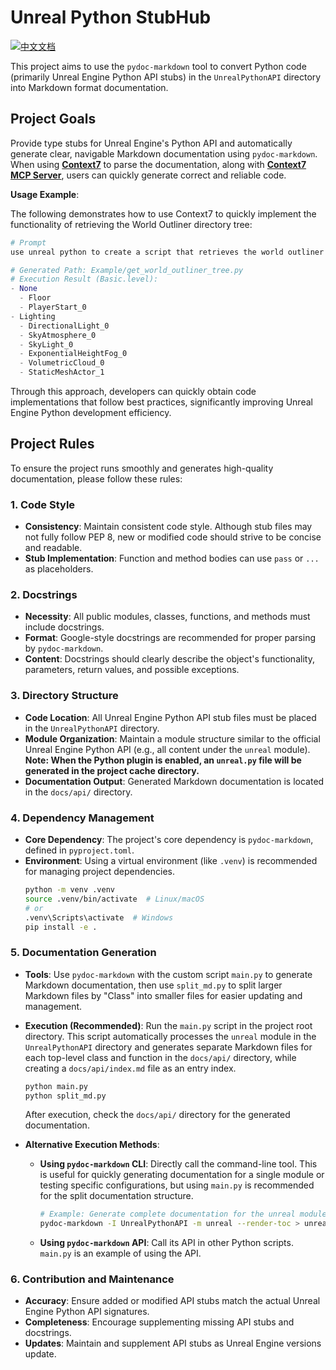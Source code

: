 # Unreal Python StubHub

[![中文文档](https://img.shields.io/badge/docs-中文版-yellow)](README_ZH.md)

This project aims to use the `pydoc-markdown` tool to convert Python code (primarily Unreal Engine Python API stubs) in the `UnrealPythonAPI` directory into Markdown format documentation.

## Project Goals

Provide type stubs for Unreal Engine's Python API and automatically generate clear, navigable Markdown documentation using `pydoc-markdown`. When using [**Context7**](https://context7.com/libraries) to parse the documentation, along with [**Context7 MCP Server**](https://context7.com/radial-hks/unreal-python-stubhub), users can quickly generate correct and reliable code.

**Usage Example**:

The following demonstrates how to use Context7 to quickly implement the functionality of retrieving the World Outliner directory tree:

```python
# Prompt
use unreal python to create a script that retrieves the world outliner directory tree information use context7

# Generated Path: Example/get_world_outliner_tree.py
# Execution Result (Basic.level):
- None
  - Floor
  - PlayerStart_0
- Lighting
  - DirectionalLight_0
  - SkyAtmosphere_0
  - SkyLight_0
  - ExponentialHeightFog_0
  - VolumetricCloud_0
  - StaticMeshActor_1
```

Through this approach, developers can quickly obtain code implementations that follow best practices, significantly improving Unreal Engine Python development efficiency.

## Project Rules

To ensure the project runs smoothly and generates high-quality documentation, please follow these rules:

### 1. Code Style

- **Consistency**: Maintain consistent code style. Although stub files may not fully follow PEP 8, new or modified code should strive to be concise and readable.
- **Stub Implementation**: Function and method bodies can use `pass` or `...` as placeholders.

### 2. Docstrings

- **Necessity**: All public modules, classes, functions, and methods must include docstrings.
- **Format**: Google-style docstrings are recommended for proper parsing by `pydoc-markdown`.
- **Content**: Docstrings should clearly describe the object's functionality, parameters, return values, and possible exceptions.

### 3. Directory Structure

- **Code Location**: All Unreal Engine Python API stub files must be placed in the `UnrealPythonAPI` directory.
- **Module Organization**: Maintain a module structure similar to the official Unreal Engine Python API (e.g., all content under the `unreal` module). **Note: When the Python plugin is enabled, an `unreal.py` file will be generated in the project cache directory.**
- **Documentation Output**: Generated Markdown documentation is located in the `docs/api/` directory.

### 4. Dependency Management

- **Core Dependency**: The project's core dependency is `pydoc-markdown`, defined in `pyproject.toml`.
- **Environment**: Using a virtual environment (like `.venv`) is recommended for managing project dependencies.
  ```bash
  python -m venv .venv
  source .venv/bin/activate  # Linux/macOS
  # or
  .venv\Scripts\activate  # Windows
  pip install -e .
  ```

### 5. Documentation Generation

- **Tools**: Use `pydoc-markdown` with the custom script `main.py` to generate Markdown documentation, then use `split_md.py` to split larger Markdown files by "Class" into smaller files for easier updating and management.
- **Execution (Recommended)**: Run the `main.py` script in the project root directory. This script automatically processes the `unreal` module in the `UnrealPythonAPI` directory and generates separate Markdown files for each top-level class and function in the `docs/api/` directory, while creating a `docs/api/index.md` file as an entry index.
  ```bash
  python main.py
  python split_md.py
  ```
  After execution, check the `docs/api/` directory for the generated documentation.

- **Alternative Execution Methods**: 
    - **Using `pydoc-markdown` CLI**: Directly call the command-line tool. This is useful for quickly generating documentation for a single module or testing specific configurations, but using `main.py` is recommended for the split documentation structure.
      ```bash
      # Example: Generate complete documentation for the unreal module (unsplit)
      pydoc-markdown -I UnrealPythonAPI -m unreal --render-toc > unreal_module_full.md
      ```
    - **Using `pydoc-markdown` API**: Call its API in other Python scripts. `main.py` is an example of using the API.

### 6. Contribution and Maintenance

- **Accuracy**: Ensure added or modified API stubs match the actual Unreal Engine Python API signatures.
- **Completeness**: Encourage supplementing missing API stubs and docstrings.
- **Updates**: Maintain and supplement API stubs as Unreal Engine versions update.